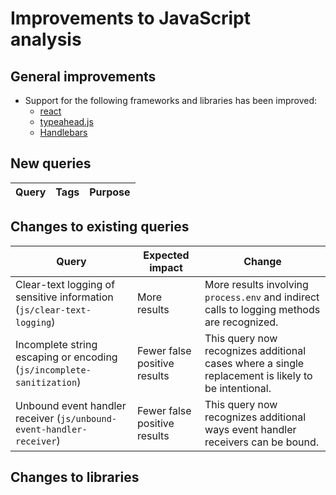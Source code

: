 # Improvements to JavaScript analysis

## General improvements

* Support for the following frameworks and libraries has been improved:
  - [react](https://www.npmjs.com/package/react)
  - [typeahead.js](https://www.npmjs.com/package/typeahead.js)
  - [Handlebars](https://www.npmjs.com/package/handlebars)

## New queries

| **Query**                                                                 | **Tags**                                                          | **Purpose**                                                                                                                                                                            |
|---------------------------------------------------------------------------|-------------------------------------------------------------------|----------------------------------------------------------------------------------------------------------------------------------------------------------------------------------------|


## Changes to existing queries

| **Query**                      | **Expected impact**          | **Change**                                                                |
|--------------------------------|------------------------------|---------------------------------------------------------------------------|
| Clear-text logging of sensitive information (`js/clear-text-logging`) | More results | More results involving `process.env` and indirect calls to logging methods are recognized. |
| Incomplete string escaping or encoding (`js/incomplete-sanitization`) | Fewer false positive results | This query now recognizes additional cases where a single replacement is likely to be intentional. |
| Unbound event handler receiver (`js/unbound-event-handler-receiver`) | Fewer false positive results | This query now recognizes additional ways event handler receivers can be bound. | 

## Changes to libraries
